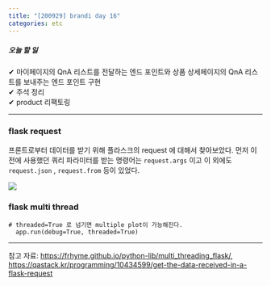 ```yaml
---
title: "[200929] brandi day 16"
categories: etc
---
```

##### 오늘 할 일  
✔︎ 마이페이지의 QnA 리스트를 전달하는 엔드 포인트와 상품 상세페이지의 QnA 리스트를 보내주는 엔드 포인트 구현  
✔︎ 주석 정리  
✔︎ product 리팩토링  

---
### flask request
프론트로부터 데이터를 받기 위해 플라스크의 request 에 대해서 찾아보았다. 
먼저 이전에 사용했던 쿼리 파라미터를 받는 명령어는 
```request.args```  이고 이 외에도 ```request.json``` , ```request.from``` 등이 있었다.  

![](https://user-images.githubusercontent.com/26542094/94645136-0a37c600-0326-11eb-9de1-23d9b0b61d9b.png)

### flask multi thread
```
# threaded=True 로 넘기면 multiple plot이 가능해진다.
  app.run(debug=True, threaded=True)
```

---

참고 자료: https://frhyme.github.io/python-lib/multi_threading_flask/, https://qastack.kr/programming/10434599/get-the-data-received-in-a-flask-request
